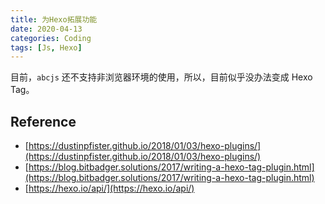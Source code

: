 ```yaml
---
title: 为Hexo拓展功能
date: 2020-04-13
categories: Coding
tags: [Js, Hexo]
---
```


目前，`abcjs` 还不支持非浏览器环境的使用，所以，目前似乎没办法变成 Hexo Tag。


## Reference

- [https://dustinpfister.github.io/2018/01/03/hexo-plugins/](https://dustinpfister.github.io/2018/01/03/hexo-plugins/)
- [https://blog.bitbadger.solutions/2017/writing-a-hexo-tag-plugin.html](https://blog.bitbadger.solutions/2017/writing-a-hexo-tag-plugin.html)
- [https://hexo.io/api/](https://hexo.io/api/)


